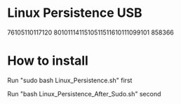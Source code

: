 # Linux Persistence USB

76105110117120 8010111411510511511610111099101 858366

# How to install 

Run "sudo bash Linux_Persistence.sh" first 

Run "bash Linux_Persistence_After_Sudo.sh" second

